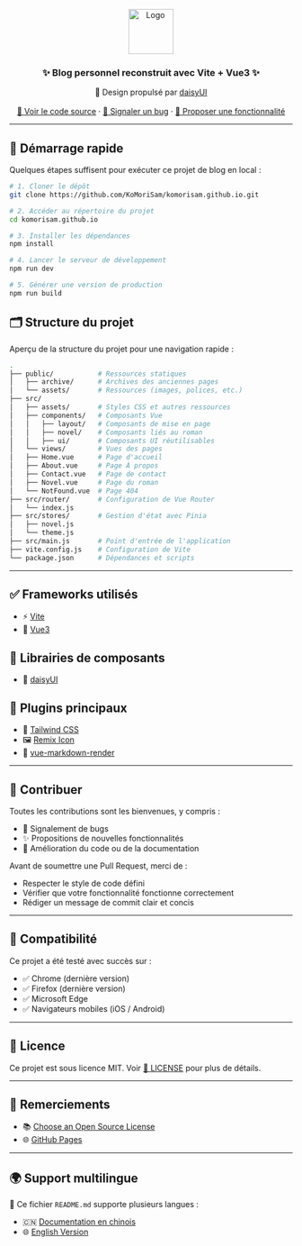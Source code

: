 <p align="center">
  <a href="https://komorisam.github.io/">
    <img src="https://komorisam.github.io/assets/image/favicon.png" alt="Logo" width="80" height="80">
  </a>

  <h3 align="center">✨ Blog personnel reconstruit avec Vite + Vue3 ✨</h3>
  <p align="center">
    🎨 Design propulsé par <a href="https://daisyui.com">daisyUI</a>
    <br />
    <br />
    <a href="https://github.com/KoMoriSam/komorisam.github.io">📂 Voir le code source</a>
    ·
    <a href="https://github.com/KoMoriSam/komorisam.github.io/issues">🐞 Signaler un bug</a>
    ·
    <a href="https://github.com/KoMoriSam/komorisam.github.io/issues">🚀 Proposer une fonctionnalité</a>
  </p>

---

## 🚀 Démarrage rapide

Quelques étapes suffisent pour exécuter ce projet de blog en local :

```bash
# 1. Cloner le dépôt
git clone https://github.com/KoMoriSam/komorisam.github.io.git

# 2. Accéder au répertoire du projet
cd komorisam.github.io

# 3. Installer les dépendances
npm install

# 4. Lancer le serveur de développement
npm run dev

# 5. Générer une version de production
npm run build
```

## 🗂️ Structure du projet

Aperçu de la structure du projet pour une navigation rapide :

```bash
.
├── public/           # Ressources statiques
│   ├── archive/      # Archives des anciennes pages
│   └── assets/       # Ressources (images, polices, etc.)
├── src/
│   ├── assets/       # Styles CSS et autres ressources
│   ├── components/   # Composants Vue
│   │   ├── layout/   # Composants de mise en page
│   │   ├── novel/    # Composants liés au roman
│   │   ├── ui/       # Composants UI réutilisables
│   └── views/        # Vues des pages
│   ├── Home.vue      # Page d'accueil
│   ├── About.vue     # Page À propos
│   ├── Contact.vue   # Page de contact
│   ├── Novel.vue     # Page du roman
│   └── NotFound.vue  # Page 404
├── src/router/       # Configuration de Vue Router
│   └── index.js
├── src/stores/       # Gestion d'état avec Pinia
│   ├── novel.js
│   └── theme.js
├── src/main.js       # Point d'entrée de l'application
├── vite.config.js    # Configuration de Vite
└── package.json      # Dépendances et scripts
```

---

## ✅ Frameworks utilisés

- ⚡ [Vite](https://vite.dev/)
- 🧩 [Vue3](https://vuejs.org/)

## 🧱 Librairies de composants

- 🌼 [daisyUI](https://daisyui.com/)

## 🔌 Plugins principaux

- 🎨 [Tailwind CSS](https://tailwindcss.com/)
- 🖼️ [Remix Icon](https://remixicon.com/)
- 📄 [vue-markdown-render](https://github.com/cloudacy/vue-markdown-render)

---

## 🤝 Contribuer

Toutes les contributions sont les bienvenues, y compris :

- 🐞 Signalement de bugs
- ✨ Propositions de nouvelles fonctionnalités
- 🧹 Amélioration du code ou de la documentation

Avant de soumettre une Pull Request, merci de :

- Respecter le style de code défini
- Vérifier que votre fonctionnalité fonctionne correctement
- Rédiger un message de commit clair et concis

---

## 🧪 Compatibilité

Ce projet a été testé avec succès sur :

- ✅ Chrome (dernière version)
- ✅ Firefox (dernière version)
- ✅ Microsoft Edge
- ✅ Navigateurs mobiles (iOS / Android)

---

## 📜 Licence

Ce projet est sous licence MIT. Voir [📄 LICENSE](https://github.com/KoMoriSam/komorisam.github.io/blob/master/LICENSE) pour plus de détails.

---

## 🙏 Remerciements

- 📚 [Choose an Open Source License](https://choosealicense.com/)
- 🌐 [GitHub Pages](https://pages.github.com/)

---

## 🌍 Support multilingue

📖 Ce fichier `README.md` supporte plusieurs langues :

- 🇨🇳 [Documentation en chinois](https://github.com/KoMoriSam/komorisam.github.io/blob/main/README.md)
- 🌐 [English Version](https://github.com/KoMoriSam/komorisam.github.io/blob/main/README_en.md)
